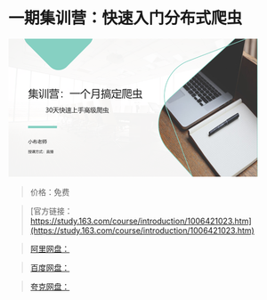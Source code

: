 # 一期集训营：快速入门分布式爬虫

![img](../../../assets/study163/free/6da4c6396e174e32be3bcaecef2b7634.PNG)

> 价格：免费

> [官方链接：https://study.163.com/course/introduction/1006421023.htm](https://study.163.com/course/introduction/1006421023.htm)

> [阿里网盘：]()

> [百度网盘：]()

> [夸克网盘：]()
